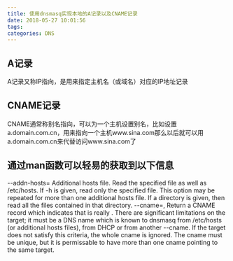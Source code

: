 ```yaml
---
title: 使用dnsmasq实现本地的A记录以及CNAME记录
date: 2018-05-27 10:01:56
tags:
categories: DNS
---
```

## A记录
A记录又称IP指向，是用来指定主机名（或域名）对应的IP地址记录
## CNAME记录
CNAME通常称别名指向，可以为一个主机设置别名，比如设置a.domain.com.cn，用来指向一个主机www.sina.com那么以后就可以用a.domain.com.cn来代替访问www.sina.com了

## 通过man函数可以轻易的获取到以下信息
--addn-hosts=<file>
	Additional hosts file. Read the specified file as well as /etc/hosts. If -h is  given,  read  only  the  specified file.  This option may be repeated for more than one additional hosts file. If a directory is given, then read all the files contained in that directory.
--cname=<cname>,<target>
	Return a CNAME record which indicates that <cname> is really <target>. There are significant  limitations  on  the target;  it must be a DNS name which is known to dnsmasq from /etc/hosts (or additional hosts files), from DHCP or from another --cname.  If the target does not satisfy this criteria, the whole cname is ignored. The cname must be unique, but it is permissable to have more than one cname pointing to the same target.

